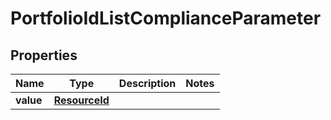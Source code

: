 

# PortfolioIdListComplianceParameter


## Properties

Name | Type | Description | Notes
------------ | ------------- | ------------- | -------------
**value** | [**ResourceId**](ResourceId.md) |  | 



